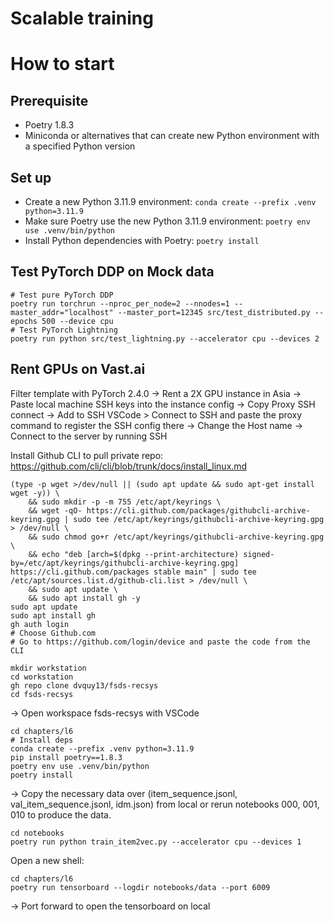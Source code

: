# Scalable training

# How to start

## Prerequisite
- Poetry 1.8.3
- Miniconda or alternatives that can create new Python environment with a specified Python version

## Set up
- Create a new Python 3.11.9 environment: `conda create --prefix .venv python=3.11.9`
- Make sure Poetry use the new Python 3.11.9 environment: `poetry env use .venv/bin/python`
- Install Python dependencies with Poetry: `poetry install`

## Test PyTorch DDP on Mock data
```shell
# Test pure PyTorch DDP
poetry run torchrun --nproc_per_node=2 --nnodes=1 --master_addr="localhost" --master_port=12345 src/test_distributed.py --epochs 500 --device cpu
# Test PyTorch Lightning
poetry run python src/test_lightning.py --accelerator cpu --devices 2
```

## Rent GPUs on Vast.ai 
Filter template with PyTorch 2.4.0 -> Rent a 2X GPU instance in Asia -> Paste local machine SSH keys into the instance config -> Copy Proxy SSH connect -> Add to SSH VSCode > Connect to SSH and paste the proxy command to register the SSH config there -> Change the Host name -> Connect to the server by running SSH

Install Github CLI to pull private repo: https://github.com/cli/cli/blob/trunk/docs/install_linux.md
```shell
(type -p wget >/dev/null || (sudo apt update && sudo apt-get install wget -y)) \
	&& sudo mkdir -p -m 755 /etc/apt/keyrings \
	&& wget -qO- https://cli.github.com/packages/githubcli-archive-keyring.gpg | sudo tee /etc/apt/keyrings/githubcli-archive-keyring.gpg > /dev/null \
	&& sudo chmod go+r /etc/apt/keyrings/githubcli-archive-keyring.gpg \
	&& echo "deb [arch=$(dpkg --print-architecture) signed-by=/etc/apt/keyrings/githubcli-archive-keyring.gpg] https://cli.github.com/packages stable main" | sudo tee /etc/apt/sources.list.d/github-cli.list > /dev/null \
	&& sudo apt update \
	&& sudo apt install gh -y
sudo apt update
sudo apt install gh
gh auth login
# Choose Github.com
# Go to https://github.com/login/device and paste the code from the CLI
```

```shell
mkdir workstation
cd workstation
gh repo clone dvquy13/fsds-recsys
cd fsds-recsys
```

-> Open workspace fsds-recsys with VSCode

```shell
cd chapters/l6
# Install deps
conda create --prefix .venv python=3.11.9
pip install poetry==1.8.3
poetry env use .venv/bin/python
poetry install
```

-> Copy the necessary data over (item_sequence.jsonl, val_item_sequence.jsonl, idm.json) from local or rerun notebooks 000, 001, 010 to produce the data.

```shell
cd notebooks
poetry run python train_item2vec.py --accelerator cpu --devices 1
```

Open a new shell:
```shell
cd chapters/l6
poetry run tensorboard --logdir notebooks/data --port 6009
```

-> Port forward to open the tensorboard on local